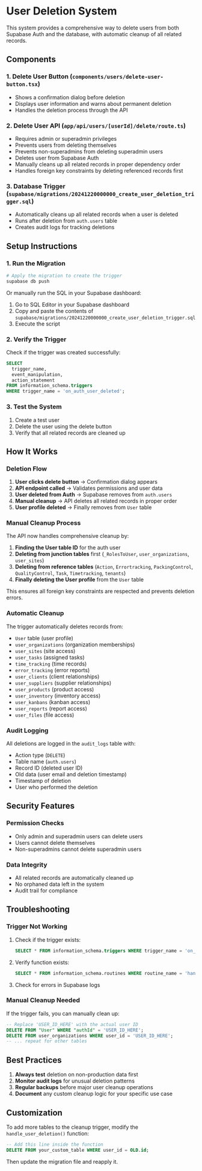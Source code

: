 # User Deletion System

This system provides a comprehensive way to delete users from both Supabase Auth and the database, with automatic cleanup of all related records.

## Components

### 1. Delete User Button (`components/users/delete-user-button.tsx`)
- Shows a confirmation dialog before deletion
- Displays user information and warns about permanent deletion
- Handles the deletion process through the API

### 2. Delete User API (`app/api/users/[userId]/delete/route.ts`)
- Requires admin or superadmin privileges
- Prevents users from deleting themselves
- Prevents non-superadmins from deleting superadmin users
- Deletes user from Supabase Auth
- Manually cleans up all related records in proper dependency order
- Handles foreign key constraints by deleting referenced records first

### 3. Database Trigger (`supabase/migrations/20241220000000_create_user_deletion_trigger.sql`)
- Automatically cleans up all related records when a user is deleted
- Runs after deletion from `auth.users` table
- Creates audit logs for tracking deletions

## Setup Instructions

### 1. Run the Migration
```bash
# Apply the migration to create the trigger
supabase db push
```

Or manually run the SQL in your Supabase dashboard:
1. Go to SQL Editor in your Supabase dashboard
2. Copy and paste the contents of `supabase/migrations/20241220000000_create_user_deletion_trigger.sql`
3. Execute the script

### 2. Verify the Trigger
Check if the trigger was created successfully:
```sql
SELECT 
  trigger_name,
  event_manipulation,
  action_statement
FROM information_schema.triggers 
WHERE trigger_name = 'on_auth_user_deleted';
```

### 3. Test the System
1. Create a test user
2. Delete the user using the delete button
3. Verify that all related records are cleaned up

## How It Works

### Deletion Flow
1. **User clicks delete button** → Confirmation dialog appears
2. **API endpoint called** → Validates permissions and user data
3. **User deleted from Auth** → Supabase removes from `auth.users`
4. **Manual cleanup** → API deletes all related records in proper order
5. **User profile deleted** → Finally removes from `User` table

### Manual Cleanup Process
The API now handles comprehensive cleanup by:
1. **Finding the User table ID** for the auth user
2. **Deleting from junction tables** first (`_RolesToUser`, `user_organizations`, `user_sites`)
3. **Deleting from reference tables** (`Action`, `Errortracking`, `PackingControl`, `QualityControl`, `Task`, `Timetracking`, `tenants`)
4. **Finally deleting the User profile** from the `User` table

This ensures all foreign key constraints are respected and prevents deletion errors.

### Automatic Cleanup
The trigger automatically deletes records from:
- `User` table (user profile)
- `user_organizations` (organization memberships)
- `user_sites` (site access)
- `user_tasks` (assigned tasks)
- `time_tracking` (time records)
- `error_tracking` (error reports)
- `user_clients` (client relationships)
- `user_suppliers` (supplier relationships)
- `user_products` (product access)
- `user_inventory` (inventory access)
- `user_kanbans` (kanban access)
- `user_reports` (report access)
- `user_files` (file access)

### Audit Logging
All deletions are logged in the `audit_logs` table with:
- Action type (`DELETE`)
- Table name (`auth.users`)
- Record ID (deleted user ID)
- Old data (user email and deletion timestamp)
- Timestamp of deletion
- User who performed the deletion

## Security Features

### Permission Checks
- Only admin and superadmin users can delete users
- Users cannot delete themselves
- Non-superadmins cannot delete superadmin users

### Data Integrity
- All related records are automatically cleaned up
- No orphaned data left in the system
- Audit trail for compliance

## Troubleshooting

### Trigger Not Working
1. Check if the trigger exists:
   ```sql
   SELECT * FROM information_schema.triggers WHERE trigger_name = 'on_auth_user_deleted';
   ```

2. Verify function exists:
   ```sql
   SELECT * FROM information_schema.routines WHERE routine_name = 'handle_user_deletion';
   ```

3. Check for errors in Supabase logs

### Manual Cleanup Needed
If the trigger fails, you can manually clean up:
```sql
-- Replace 'USER_ID_HERE' with the actual user ID
DELETE FROM "User" WHERE "authId" = 'USER_ID_HERE';
DELETE FROM user_organizations WHERE user_id = 'USER_ID_HERE';
-- ... repeat for other tables
```

## Best Practices

1. **Always test** deletion on non-production data first
2. **Monitor audit logs** for unusual deletion patterns
3. **Regular backups** before major user cleanup operations
4. **Document** any custom cleanup logic for your specific use case

## Customization

To add more tables to the cleanup trigger, modify the `handle_user_deletion()` function:

```sql
-- Add this line inside the function
DELETE FROM your_custom_table WHERE user_id = OLD.id;
```

Then update the migration file and reapply it.
